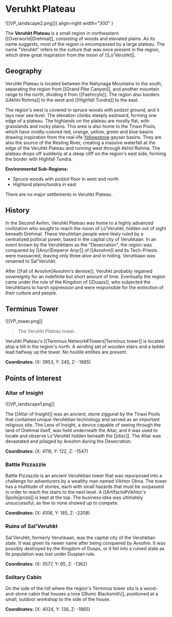 # Veruhkt Plateau

![[VP_landscape2.png]]{ align=right width="300" }

The **Veruhkt Plateau** is a small region in northeastern [[Overworld|Drehmal]], consisting of woods and elevated plains. As its name suggests, most of the region is encompassed by a large plateau. The name "Veruhkt" refers to the culture that was once present in the region, which drew great inspiration from the moon of [[Lo'Veruhkt]].

## Geography

Veruhkt Plateau is located between the Nahynaga Mountains to the south, separating the region from [[Grand Pike Canyon]], and another mountain range to the north, dividing it from [[Faehrcyle]]. The region also borders [[Akhlo'Rohma]] to the west and [[Highfall Tundra]] to the east.

The region's west is covered in spruce woods with podzol ground, and it lays near sea level. The elevation climbs steeply eastward, forming one edge of a plateau. The highlands on the plateau are mostly flat, with grasslands and rocky plains. This area is also home to the Tinaxi Pools, which have vividly-colored red, orange, yellow, green and blue basins drawing inspiration from the real-life [Yellowstone](https://en.wikipedia.org/wiki/Yellowstone_National_Park) geyser basins. They are also the source of the Resting River, creating a massive waterfall at the edge of the Veruhkt Plateau and running west through Akhlo'Rohma. The plateau drops off suddenly at a steep cliff on the region's east side, forming the border with Highfall Tundra.

**Environmental Sub-Regions:** 

- Spruce woods with podzol floor in west and north <br>
- Highland plains/tundra in east

There are no major settlements in Veruhkt Plateau.

## History

In the Second Avihm, Veruhkt Plateau was home to a highly advanced civilization who sought to reach the moon of Lo'Veruhkt, hidden out of sight beneath Drehmal. These Veruhktian people were likely ruled by a centralized political power, based in the capital city of Veruhkaan. In an event known by the Veruhktians as the "Desecration", the region was conquered by [[Anyr|Emperor Anyr]] of [[Avsohm]] and its Tech-Priests were massacred, leaving only three alive and in hiding. Veruhkaan was renamed to Sal'Veruhkt. 

After [[Fall of Avsohm|Avsohm's demise]], Veruhkt probably regained sovereignty for an indefinite but short amount of time. Eventually the region came under the rule of the Kingdom of [[Dusps]], who subjected the Veruhktians to harsh oppression and were responsible for the extinction of their culture and people. 

## Terminus Tower

![[VP_tower.png]]
> The Veruhkt Plateau tower.

Veruhkt Plateau's [[Terminus Network#Towers|Terminus tower]] is located atop a hill in the region's north. A winding set of wooden stairs and a ladder lead halfway up the tower. No hostile entities are present.

**Coordinates:** (X: 3953, Y: 245, Z: -1885)

## Points of Interest

### Altar of Insight

![[VP_landscape1.png]]

The [[Altar of Insight]] was an ancient, stone ziggurat by the Tinaxi Pools that contained unique Veruhktian technology and served as an important religious site. The Lens of Insight, a device capable of seeing through the land of Drehmal itself, was held underneath the Altar, and it was used to locate and observe Lo'Veruhkt hidden beneath the [[disc]]. The Altar was devastated and pillaged by Avsohm during the Desecration.

**Coordinates:** (X: 4116, Y: 122, Z: -1547)

### Battle Pizzazzle

Battle Pizzazzle is an ancient Veruhktian tower that was repurposed into a challenge for adventurers by a wealthy man named Vikhtor Ohna. The tower has a multitude of stories, each with small hazards that must be surpassed in order to reach the stairs to the next level. A [[Artifacts#Vikhtor's Spoils|prize]] is kept at the top. The business idea was ultimately unsuccessful, as few to none showed up to compete.

**Coordinates:** (X: 4106, Y: 185, Z: -2208)

### Ruins of Sal'Veruhkt

Sal'Veruhkt, formerly Veruhkaan, was the capital city of the Veruhktian state. It was given its newer name after being conquered by Avsohm. It was possibly destroyed by the Kingdom of Dusps, or it fell into a ruined state as its population was lost under Duspian rule.

**Coordinates:** (X: 3577, Y: 65, Z: -1362)

### Solitary Cabin

On the side of the hill where the region's Terminus tower sits is a wood-and-stone cabin that houses a lone [[Runic Blacksmith]], positioned at a small, outdoor workshop to the side of the house.

**Coordinates:** (X: 4024, Y: 138, Z: -1865)
